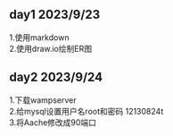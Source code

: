 ## day1 2023/9/23  
1.使用markdown  
2.使用draw.io绘制ER图
## day2 2023/9/24  
1.下载wampserver  
2.给mysql设置用户名root和密码 12130824t  
3.将Aache修改成90端口  

